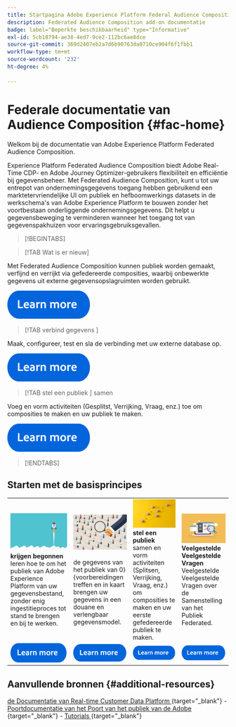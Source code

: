 ```yaml
---
title: Startpagina Adobe Experience Platform Federal Audience Composition
description: Federated Audience Composition add-on documentatie
badge: label="Beperkte beschikbaarheid" type="Informative"
exl-id: 5cb18794-ae38-4ed7-9ce2-112bc6ae8dce
source-git-commit: 369d2407eb2a7d6b90763da0710ce904f6f1fbb1
workflow-type: tm+mt
source-wordcount: '232'
ht-degree: 4%

---
```


# Federale documentatie van Audience Composition  {#fac-home}

Welkom bij de documentatie van Adobe Experience Platform Federated Audience Composition.

Experience Platform Federated Audience Composition biedt Adobe Real-Time CDP- en Adobe Journey Optimizer-gebruikers flexibiliteit en efficiëntie bij gegevensbeheer. Met Federated Audience Composition, kunt u tot uw entrepot van ondernemingsgegevens toegang hebben gebruikend een marktetervriendelijke UI om publiek en hefboomwerkings datasets in de werkschema&#39;s van Adobe Experience Platform te bouwen zonder het voortbestaan onderliggende ondernemingsgegevens. Dit helpt u gegevensbeweging te verminderen wanneer het toegang tot van gegevenspakhuizen voor ervaringsgebruiksgevallen.

>[!BEGINTABS]

>[!TAB Wat is er nieuw]

Met Federated Audience Composition kunnen publiek worden gemaakt, verfijnd en verrijkt via gefedereerde composities, waarbij onbewerkte gegevens uit externe gegevensopslagruimten worden gebruikt.

[![afbeelding](assets/learn-more-button.svg)](start/release-notes.md)

>[!TAB  verbind gegevens ]

Maak, configureer, test en sla de verbinding met uw externe database op.

[![afbeelding](assets/learn-more-button.svg)](connections/federated-db.md)

>[!TAB  stel een publiek ] samen

Voeg en vorm activiteiten (Gesplitst, Verrijking, Vraag, enz.) toe om composities te maken en uw publiek te maken.

[![afbeelding](assets/learn-more-button.svg)](compositions/gs-compositions.md)

>[!ENDTABS]

## Starten met de basisprincipes

<table style="table-layout:fixed">
  <tr style="border: 0;">
    <td>
    <a href="start/get-started.md"><img src="assets/do-not-localize/start-quick.png"></a>
    <div><strong> krijgen begonnen </strong><br/> leren hoe te om het publiek van Adobe Experience Platform van uw gegevensbestand, zonder enig ingestitieproces tot stand te brengen en bij te werken.
    </div>
    </td>
    <td>
    <a href="data-management/gs-models.md"><img src="assets/do-not-localize/start-profiles.png"></a>
    <div></strong><br/> de gegevens van het publiek van 0} {voorbereidingen treffen en in kaart brengen uw gegevens in een douane en verlengbaar gegevensmodel.<strong>
    </div>
    </td>
    <td>
    <a href="compositions/gs-compositions.md"><img src="assets/do-not-localize/start-journey.jpeg"></a>
    <div><strong> stel een publiek </strong><br/> samen en vorm activiteiten (Splitsen, Verrijking, Vraag, enz.) om composities te maken en uw eerste gefedereerde publiek te maken.
    </div>
    </td>
    <td>
    <a href="start/faq.md"><img src="assets/do-not-localize/start-faq.png"></a>
    <div><strong> Veelgestelde Veelgestelde Vragen </strong><br/> Veelgestelde Veelgestelde Vragen over de Samenstelling van het Publiek Federated.</div>
    </td>
  </tr>
  <tr style="border: 0;">
    <td><a href="start/get-started.md"><img src="assets/learn-more-button.svg"></a></td>
    <td><a href="data-management/gs-models.md"><img src="assets/learn-more-button.svg"></a></td>
    <td><a href="compositions/gs-compositions.md"><img src="assets/learn-more-button.svg"></a></td>
    <td><a href="start/faq.md"><img src="assets/learn-more-button.svg"></a></td>
    </tr>
</table>

## Aanvullende bronnen  {#additional-resources}

[ de Documentatie van Real-time Customer Data Platform ](https://experienceleague.adobe.com/en/docs/experience-platform/rtcdp/home) {target="_blank"} - [ Poortdocumentatie van het Poort van het publiek van de Adobe ](https://experienceleague.adobe.com/en/docs/experience-platform/segmentation/ui/audience-dashboard) {target="_blank"} - [ Tutorials ](https://experienceleague.adobe.com/en/docs/platform-learn/tutorials/audiences/introduction-to-audience-portal-and-composition) {target="_blank"}
